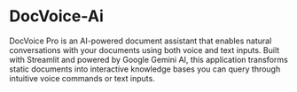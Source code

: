 # DocVoice-Ai
DocVoice Pro is an AI-powered document assistant that enables natural conversations with your documents using both voice and text inputs. Built with Streamlit and powered by Google Gemini AI, this application transforms static documents into interactive knowledge bases you can query through intuitive voice commands or text inputs.
